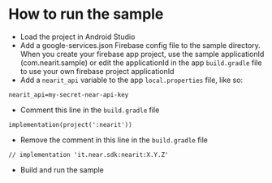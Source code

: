 # How to run the sample

* Load the project in Android Studio
* Add a google-services.json Firebase config file to the sample directory. When you create your firebase app project, use the sample applicationId (com.nearit.sample) or edit the applicationId in the app `build.gradle` file to use your own firebase project applicationId
* Add a `nearit_api` variable to the app `local.properties` file, like so:
```
nearit_api=my-secret-near-api-key
```
* Comment this line in the `build.gradle` file
```
implementation(project(':nearit'))
```
* Remove the comment in this line in the `build.gradle` file
```
// implementation 'it.near.sdk:nearit:X.Y.Z'
```
* Build and run the sample
